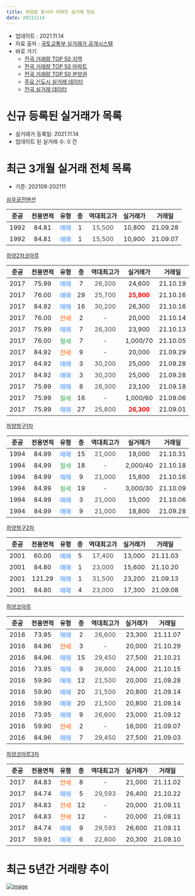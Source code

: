 ```yaml
---
title: 하양읍 동서리 아파트 실거래 정보
date: 20211114
---
```


* 업데이트 : 2021.11.14
* 자료 출처 : [국토교통부 실거래가 공개시스템](http://rt.molit.go.kr)
* 바로 가기
    * [전국 거래량 TOP 50 지역](https://apt-info.github.io/apt-trade-info/tr)
    * [전국 거래량 TOP 50 아파트](https://apt-info.github.io/apt-trade-info/ta)
    * [전국 거래량 TOP 50 분양권](https://apt-info.github.io/apt-trade-info/tb)
    * [주요 신도시 실거래 데이터](https://apt-info.github.io/apt-trade-info/newtown)
    * [전국 실거래 데이터](https://apt-info.github.io/apt-trade-info/all)



<script async src="https://pagead2.googlesyndication.com/pagead/js/adsbygoogle.js"></script>
<!-- 기본광고 -->
<ins class="adsbygoogle"
     style="display:block"
     data-ad-client="ca-pub-1142216861245946"
     data-ad-slot="4805727019"
     data-ad-format="auto"
     data-full-width-responsive="true"></ins>
<script>
     (adsbygoogle = window.adsbygoogle || []).push({});
</script>


# 신규 등록된 실거래가 목록

* 실거래가 등록일: 2021.11.14
* 업데이트 된 실거래 수: 0 건




<script async src="https://pagead2.googlesyndication.com/pagead/js/adsbygoogle.js"></script>
<!-- 기본광고 -->
<ins class="adsbygoogle"
     style="display:block"
     data-ad-client="ca-pub-1142216861245946"
     data-ad-slot="4805727019"
     data-ad-format="auto"
     data-full-width-responsive="true"></ins>
<script>
     (adsbygoogle = window.adsbygoogle || []).push({});
</script>


# 최근 3개월 실거래 전체 목록
* 기준: 202109-202111


[삼우궁전맨션](https://search.naver.com/search.naver?query=%EC%82%BC%EC%9A%B0%EA%B6%81%EC%A0%84%EB%A7%A8%EC%85%98)

|준공|전용면적|유형|층|역대최고가|실거래가|거래일|
|:---:|:---:|:---:|:---:|:---:|:---:|:---:|
|1992|84.81|<span style="color:#4285F3">매매</span>|1|<span style="color:#444444">15,500</span>|10,800|21.09.28|
|1992|84.81|<span style="color:#4285F3">매매</span>|1|<span style="color:#444444">15,500</span>|10,900|21.09.07|

[하양2차코아루](https://search.naver.com/search.naver?query=%ED%95%98%EC%96%912%EC%B0%A8%EC%BD%94%EC%95%84%EB%A3%A8)

|준공|전용면적|유형|층|역대최고가|실거래가|거래일|
|:---:|:---:|:---:|:---:|:---:|:---:|:---:|
|2017|75.99|<span style="color:#4285F3">매매</span>|7|<span style="color:#444444">26,300</span>|24,600|21.10.19|
|2017|76.00|<span style="color:#4285F3">매매</span>|29|<span style="color:#444444">25,700</span>|<b><span style="color:#FF0000">25,800</span></b>|21.10.16|
|2017|84.92|<span style="color:#4285F3">매매</span>|16|<span style="color:#444444">30,200</span>|26,300|21.10.16|
|2017|76.00|<span style="color:#FF5A00">전세</span>|2|<span style="color:#444444">-</span>|20,000|21.10.14|
|2017|75.99|<span style="color:#4285F3">매매</span>|7|<span style="color:#444444">26,300</span>|23,900|21.10.13|
|2017|76.00|<span style="color:#34A853">월세</span>|7|<span style="color:#444444">-</span>|1,000/70|21.10.05|
|2017|84.92|<span style="color:#FF5A00">전세</span>|9|<span style="color:#444444">-</span>|20,000|21.09.29|
|2017|84.92|<span style="color:#4285F3">매매</span>|3|<span style="color:#444444">30,200</span>|25,000|21.09.28|
|2017|84.92|<span style="color:#4285F3">매매</span>|3|<span style="color:#444444">30,200</span>|25,000|21.09.28|
|2017|75.99|<span style="color:#4285F3">매매</span>|8|<span style="color:#444444">26,300</span>|23,100|21.09.18|
|2017|75.99|<span style="color:#34A853">월세</span>|16|<span style="color:#444444">-</span>|1,000/60|21.09.06|
|2017|75.99|<span style="color:#4285F3">매매</span>|27|<span style="color:#444444">25,800</span>|<b><span style="color:#FF0000">26,300</span></b>|21.09.01|

[하양청구1차](https://search.naver.com/search.naver?query=%ED%95%98%EC%96%91%EC%B2%AD%EA%B5%AC1%EC%B0%A8)

|준공|전용면적|유형|층|역대최고가|실거래가|거래일|
|:---:|:---:|:---:|:---:|:---:|:---:|:---:|
|1994|84.99|<span style="color:#4285F3">매매</span>|15|<span style="color:#444444">21,000</span>|19,000|21.10.31|
|1994|84.99|<span style="color:#34A853">월세</span>|18|<span style="color:#444444">-</span>|2,000/40|21.10.18|
|1994|84.99|<span style="color:#4285F3">매매</span>|9|<span style="color:#444444">21,000</span>|15,800|21.10.16|
|1994|84.99|<span style="color:#34A853">월세</span>|19|<span style="color:#444444">-</span>|3,000/30|21.10.09|
|1994|84.99|<span style="color:#4285F3">매매</span>|3|<span style="color:#444444">21,000</span>|15,000|21.10.06|
|1994|84.99|<span style="color:#4285F3">매매</span>|9|<span style="color:#444444">21,000</span>|18,800|21.09.28|

[하양청구2차](https://search.naver.com/search.naver?query=%ED%95%98%EC%96%91%EC%B2%AD%EA%B5%AC2%EC%B0%A8)

|준공|전용면적|유형|층|역대최고가|실거래가|거래일|
|:---:|:---:|:---:|:---:|:---:|:---:|:---:|
|2001|60.00|<span style="color:#4285F3">매매</span>|5|<span style="color:#444444">17,400</span>|13,000|21.11.03|
|2001|84.80|<span style="color:#4285F3">매매</span>|1|<span style="color:#444444">23,000</span>|15,600|21.10.20|
|2001|121.29|<span style="color:#4285F3">매매</span>|1|<span style="color:#444444">31,500</span>|23,200|21.09.13|
|2001|84.80|<span style="color:#4285F3">매매</span>|4|<span style="color:#444444">23,000</span>|17,300|21.09.08|

[하양코아루](https://search.naver.com/search.naver?query=%ED%95%98%EC%96%91%EC%BD%94%EC%95%84%EB%A3%A8)

|준공|전용면적|유형|층|역대최고가|실거래가|거래일|
|:---:|:---:|:---:|:---:|:---:|:---:|:---:|
|2016|73.95|<span style="color:#4285F3">매매</span>|2|<span style="color:#444444">26,600</span>|23,300|21.11.07|
|2016|84.96|<span style="color:#FF5A00">전세</span>|3|<span style="color:#444444">-</span>|20,000|21.10.29|
|2016|84.96|<span style="color:#4285F3">매매</span>|15|<span style="color:#444444">29,450</span>|27,500|21.10.21|
|2016|73.95|<span style="color:#4285F3">매매</span>|9|<span style="color:#444444">26,600</span>|24,000|21.10.15|
|2016|59.90|<span style="color:#4285F3">매매</span>|12|<span style="color:#444444">21,500</span>|20,000|21.09.28|
|2016|59.90|<span style="color:#4285F3">매매</span>|20|<span style="color:#444444">21,500</span>|20,800|21.09.14|
|2016|59.90|<span style="color:#4285F3">매매</span>|20|<span style="color:#444444">21,500</span>|20,800|21.09.14|
|2016|73.95|<span style="color:#4285F3">매매</span>|9|<span style="color:#444444">26,600</span>|23,000|21.09.12|
|2016|59.90|<span style="color:#FF5A00">전세</span>|2|<span style="color:#444444">-</span>|16,000|21.09.07|
|2016|84.96|<span style="color:#4285F3">매매</span>|7|<span style="color:#444444">29,450</span>|27,500|21.09.03|

[하양코아루3차](https://search.naver.com/search.naver?query=%ED%95%98%EC%96%91%EC%BD%94%EC%95%84%EB%A3%A83%EC%B0%A8)

|준공|전용면적|유형|층|역대최고가|실거래가|거래일|
|:---:|:---:|:---:|:---:|:---:|:---:|:---:|
|2017|84.83|<span style="color:#FF5A00">전세</span>|8|<span style="color:#444444">-</span>|21,000|21.11.02|
|2017|84.74|<span style="color:#4285F3">매매</span>|5|<span style="color:#444444">29,593</span>|26,400|21.10.22|
|2017|84.83|<span style="color:#FF5A00">전세</span>|12|<span style="color:#444444">-</span>|20,000|21.09.11|
|2017|84.83|<span style="color:#FF5A00">전세</span>|12|<span style="color:#444444">-</span>|20,000|21.09.11|
|2017|84.74|<span style="color:#4285F3">매매</span>|9|<span style="color:#444444">29,593</span>|26,600|21.09.11|
|2017|59.91|<span style="color:#4285F3">매매</span>|6|<span style="color:#444444">22,800</span>|20,300|21.09.10|



<script async src="https://pagead2.googlesyndication.com/pagead/js/adsbygoogle.js"></script>
<!-- 기본광고 -->
<ins class="adsbygoogle"
     style="display:block"
     data-ad-client="ca-pub-1142216861245946"
     data-ad-slot="4805727019"
     data-ad-format="auto"
     data-full-width-responsive="true"></ins>
<script>
     (adsbygoogle = window.adsbygoogle || []).push({});
</script>


# 최근 5년간 거래량 추이


<div style="width:100%;">
    <canvas id="deal_progress" height="200"></canvas>
</div>

<script>
new Chart(document.getElementById("deal_progress"), {
    type: 'line',
    data: {
        labels: ['16.01','16.02','16.03','16.04','16.05','16.06','16.07','16.08','16.09','16.10','16.11','16.12','17.01','17.02','17.03','17.04','17.05','17.06','17.07','17.08','17.09','17.10','17.11','17.12','18.01','18.02','18.03','18.04','18.05','18.06','18.07','18.08','18.09','18.10','18.11','18.12','19.01','19.02','19.03','19.04','19.05','19.06','19.07','19.08','19.09','19.10','19.11','19.12','20.01','20.02','20.03','20.04','20.05','20.06','20.07','20.08','20.09','20.10','20.11','20.12','21.01','21.02','21.03','21.04','21.05','21.06','21.07','21.08','21.09','21.10','21.11'],
        datasets: [{
            label: '매매/분양권',
            data: [8,13,17,15,18,20,10,15,21,20,23,17,22,21,38,22,30,36,33,36,39,35,25,15,18,9,13,5,6,2,6,10,5,7,4,10,5,8,3,5,10,9,2,6,12,13,12,14,8,16,7,5,11,8,11,6,12,12,13,14,20,13,24,18,21,10,12,17,16,11,2],
            borderColor: "rgba(66, 133, 243, 1)",
            backgroundColor: "rgba(66, 133, 243, 0.05)",
            borderWidth: 1,
            pointRadius: 0,
            fill: false,
            lineTension: 0
        },{
            label: '전/월세',
            data: [3,3,3,5,10,14,5,5,3,4,5,3,3,9,10,13,5,9,16,14,8,6,8,11,10,3,13,5,5,5,6,5,7,4,5,3,6,7,4,12,10,13,7,3,5,9,4,4,1,5,9,12,8,9,0,5,0,7,5,4,0,5,8,8,8,16,6,10,5,5,1],
            borderColor: "rgba(255, 90, 0, 1)",
            backgroundColor: "rgba(255, 90, 0, 0.05)",
            borderWidth: 1,
            pointRadius: 0,
            fill: false,
            lineTension: 0
        },{
            label: '합계',
            data: [11,16,20,20,28,34,15,20,24,24,28,20,25,30,48,35,35,45,49,50,47,41,33,26,28,12,26,10,11,7,12,15,12,11,9,13,11,15,7,17,20,22,9,9,17,22,16,18,9,21,16,17,19,17,11,11,12,19,18,18,20,18,32,26,29,26,18,27,21,16,3],
            borderColor: "rgba(0, 0, 0, 1)",
            backgroundColor: "rgba(0, 0, 0, 0.03)",
            borderWidth: 0.1,
            pointRadius: 0,
            fill: true,
            lineTension: 0
        }
        ]
    },
    options: {
        responsive: true,
        title: {
            display: false
        },
        tooltips: {
            mode: 'index',
            intersect: false
        },
        hover: {
            mode: 'nearest',
            intersect: true
        },
        scales: {
            xAxes: [{
                display: true,
                scaleLabel: {
                    display: true,
                    labelString: '년/월'
                }
            }],
            yAxes: [{
                display: true,
                ticks: {
                    suggestedMin: 0,
                },
                scaleLabel: {
                    display: true,
                    labelString: '실거래 수'
                }
            }]
        }
    }
});

</script>


[![image](https://apt-info.github.io/images/2020-01-03-apt-trade-info/1024x500.png)](https://play.google.com/store/apps/details?id=com.aptinfo.apttradeinfo)

